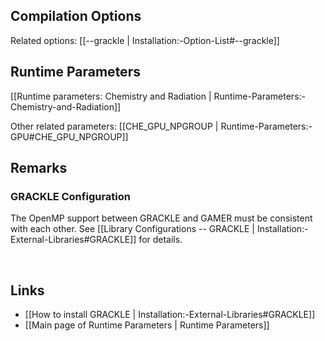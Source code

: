 
## Compilation Options

Related options:
[[--grackle | Installation:-Option-List#--grackle]] &nbsp;

## Runtime Parameters
[[Runtime parameters: Chemistry and Radiation | Runtime-Parameters:-Chemistry-and-Radiation]]

Other related parameters:
[[CHE_GPU_NPGROUP | Runtime-Parameters:-GPU#CHE_GPU_NPGROUP]] &nbsp;


## Remarks

### GRACKLE Configuration
The OpenMP support between GRACKLE and GAMER
must be consistent with each other. See
[[Library Configurations -- GRACKLE | Installation:-External-Libraries#GRACKLE]]
for details.


<br>

## Links
* [[How to install GRACKLE | Installation:-External-Libraries#GRACKLE]]
* [[Main page of Runtime Parameters | Runtime Parameters]]
